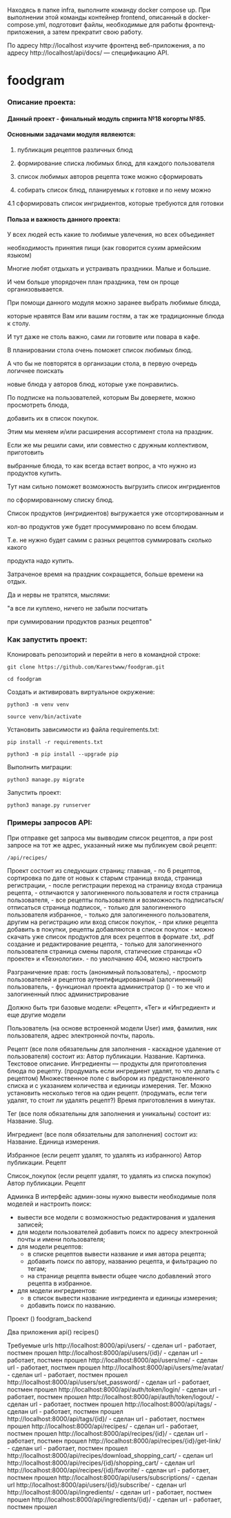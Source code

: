 Находясь в папке infra, выполните команду docker compose up. При выполнении этой команды контейнер frontend, описанный в docker-compose.yml, подготовит файлы, необходимые для работы фронтенд-приложения, а затем прекратит свою работу.

По адресу http://localhost изучите фронтенд веб-приложения, а по адресу http://localhost/api/docs/ — спецификацию API.











# foodgram

### Описание проекта:

#### Данный проект - финальный модуль спринта №18 когорты №85.

#### Основными задачами модуля являеются:

1) публикация рецептов различных блюд

2) формирование списка любимых блюд, для каждого пользователя

3) список любимых авторов рецепта тоже можно сформировать

4) собирать список блюд, планируемых к готовке и по нему можно

4.1 сформировать список ингридиентов, которые требуются для готовки

#### Польза и важность данного проекта:

У всех людей есть какие то любимые увлечения, но всех объединяет

необходимость принятия пищи (как говорится сухим армейским языком)

Многие любят отдыхать и устраивать праздники. Малые и большие.

И чем больше упорядочен план праздника, тем он проще организовывается.

При помощи данного модуля можно заранее выбрать любимые блюда,

которые нравятся Вам или вашим гостям, а так же традиционные блюда к столу.

И тут даже не столь важно, сами ли готовите или повара в кафе.

В планировании стола очень поможет список любимых блюд.

А что бы не повторятся в организации стола, в первую очередь логичнее поискать

новые блюда у авторов блюд, которые уже понравились.

По подписке на пользователей, которым Вы доверяете, можно просмотреть блюда,

добавить их в список покупок. 

Этим мы меняем и/или расширения ассортимент стола на праздник.

Если же мы решили сами, или совместно с дружным коллективом, приготовить

выбранные блюда, то как всегда встает вопрос, а что нужно из продуктов купить.

Тут нам сильно поможет возможность выгрузить список ингридиентов

по сформированному списку блюд.

Список продуктов (ингридиентов) выгружается уже отсортированным и 

кол-во продуктов уже будет просуммировано по всем блюдам.

Т.е. не нужно будет самим с разных рецептов суммировать сколько какого

продукта надо купить.

Затраченое время на праздник сокращается, больше времени на отдых.

Да и нервы не тратятся, мыслями:

"а все ли куплено, ничего не забыли посчитать 

при суммировании продуктов разных рецептов"

### Как запустить проект:

Клонировать репозиторий и перейти в него в командной строке:

```
git clone https://github.com/Karestwww/foodgram.git
```

```
cd foodgram
```

Cоздать и активировать виртуальное окружение:

```
python3 -m venv venv
```

```
source venv/bin/activate
```

Установить зависимости из файла requirements.txt:

```
pip install -r requirements.txt
```

```
python3 -m pip install --upgrade pip
```

Выполнить миграции:

```
python3 manage.py migrate
```

Запустить проект:

```
python3 manage.py runserver
```

### Примеры запросов API:

При отправке get запроса мы вывводим список рецептов,
а при post запросе на тот же адрес, указанный ниже мы публикуем свой рецепт:

```
/api/recipes/
```
















Проект состоит из следующих страниц: 
главная, - по 6 рецептов, сортировка по дате от новых к старым
страница входа,
страница регистрации, - после регистрации переход на страницу входа
страница рецепта, - отличаются у залогиненного пользователя и гостя
страница пользователя, - все рецепты пользователя и возможность подписаться/отписаться
страница подписок, - только для залогиненного пользователя
избранное, - только для залогиненного пользователя, другим на регистрацию или вход
список покупок, - при клике рецепта добавить в покупки, рецепты добавляются в список покупок 
                - можно скачать уже список продуктов для всех рецептов в формате .txt, .pdf
создание и редактирование рецепта, - только для залогиненного пользователя
страница смены пароля,
статические страницы «О проекте» и «Технологии». - по умолчанию 404, можно настроить



Разграничение прав:
гость (анонимный пользователь), - просмотр пользователей и рецептов
аутентифицированный (залогиненный) пользователь, - функционал проекта
администратор () - то же что и залогиненный плюс администрирование



Должно быть три базовые модели: «Рецепт», «Тег» и «Ингредиент» и еще другие модели

Пользователь (на основе встроенной модели User)
имя,
фамилия,
ник пользователя,
адрес электронной почты,
пароль.

Рецепт (все поля обязательны для заполнения - каскадное удаление от пользователя) состоит из:
Автор публикации.
Название.
Картинка.
Текстовое описание.
Ингредиенты — продукты для приготовления блюда по рецепту. (продумать если ингредиент удалят, то что делать с рецептом)
              Множественное поле с выбором из предустановленного списка и с указанием количества и единицы измерения.
Тег. Можно установить несколько тегов на один рецепт. (продумать, если теги удалят, то стоит ли удалять рецепт?)
Время приготовления в минутах.

Тег (все поля обязательны для заполнения и уникальны) состоит из:
Название.
Slug.

Ингредиент (все поля обязательны для заполнения) состоит из:
Название.
Единица измерения.

Избранное (если рецепт удалят, то удалять из избранного)
Автор публикации.
Рецепт

Список_покупок (если рецепт удалят, то удалять из списка покупок)
Автор публикации.
Рецепт



Админка
В интерфейс админ-зоны нужно вывести необходимые поля моделей и настроить поиск:
- вывести все модели с возможностью редактирования и удаления записей;
- для модели пользователей добавить поиск по адресу электронной почты и имени пользователя;
- для модели рецептов:
    - в списке рецептов вывести название и имя автора рецепта;
    - добавить поиск по автору, названию рецепта, и фильтрацию по тегам;
    - на странице рецепта вывести общее число добавлений этого рецепта в избранное.
- для модели ингредиентов:
    - в список вывести название ингредиента и единицы измерения;
    - добавить поиск по названию.


Проект ()
foodgram_backend

Два приложения
api()
recipes()



Требуемые urls
http://localhost:8000/api/users/ - сделан url - работает, постмен прошел
http://localhost:8000/api/users/{id}/ - сделан url - работает, постмен прошел
http://localhost:8000/api/users/me/ - сделан url - работает, постмен прошел
http://localhost:8000/api/users/me/avatar/ - сделан url - работает, постмен прошел
http://localhost:8000/api/users/set_password/ - сделан url - работает, постмен прошел
http://localhost:8000/api/auth/token/login/ - сделан url  - работает, постмен прошел
http://localhost:8000/api/auth/token/logout/ - сделан url - работает, постмен прошел
http://localhost:8000/api/tags/ - сделан url - работает, постмен прошел
http://localhost:8000/api/tags/{id}/ - сделан url - работает, постмен прошел
http://localhost:8000/api/recipes/ - сделан url - работает, постмен прошел
http://localhost:8000/api/recipes/{id}/ - сделан url - работает, постмен прошел
http://localhost:8000/api/recipes/{id}/get-link/ - сделан url - работает, постмен прошел
http://localhost:8000/api/recipes/download_shopping_cart/ - сделан url
http://localhost:8000/api/recipes/{id}/shopping_cart/ - сделан url
http://localhost:8000/api/recipes/{id}/favorite/ - сделан url - работает, постмен прошел
http://localhost:8000/api/users/subscriptions/ - сделан url
http://localhost:8000/api/users/{id}/subscribe/ - сделан url
http://localhost:8000/api/ingredients/ - сделан url - работает, постмен прошел
http://localhost:8000/api/ingredients/{id}/ - сделан url - работает, постмен прошел

